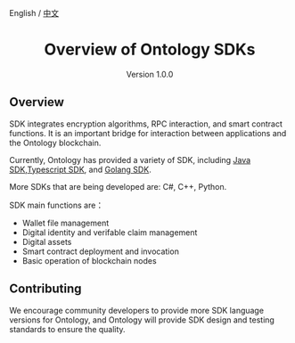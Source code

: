

English / [中文](./ontology_overview_sdks_zh.md)

<h1 align="center">Overview of Ontology SDKs</h1>
<p align="center" class="version">Version 1.0.0 </p>

## Overview

SDK integrates encryption algorithms, RPC interaction, and smart contract functions. It is an important bridge for interaction between applications and the Ontology blockchain.

Currently, Ontology has provided a variety of SDK, including [Java SDK](https://github.com/ontio/ontology-java-sdk),[Typescript SDK](https://github.com/ontio/ontology-ts-sdk), and [Golang SDK](https://github.com/ontio/ontology-go-sdk).

More SDKs that are being developed are: C#, C++, Python.

SDK main functions are：

* Wallet file management
* Digital identity and verifable claim management
* Digital assets
* Smart contract deployment and invocation
* Basic operation of blockchain nodes

## Contributing

We encourage community developers to provide more SDK language versions for Ontology, and Ontology will provide SDK design and testing standards to ensure the quality.
